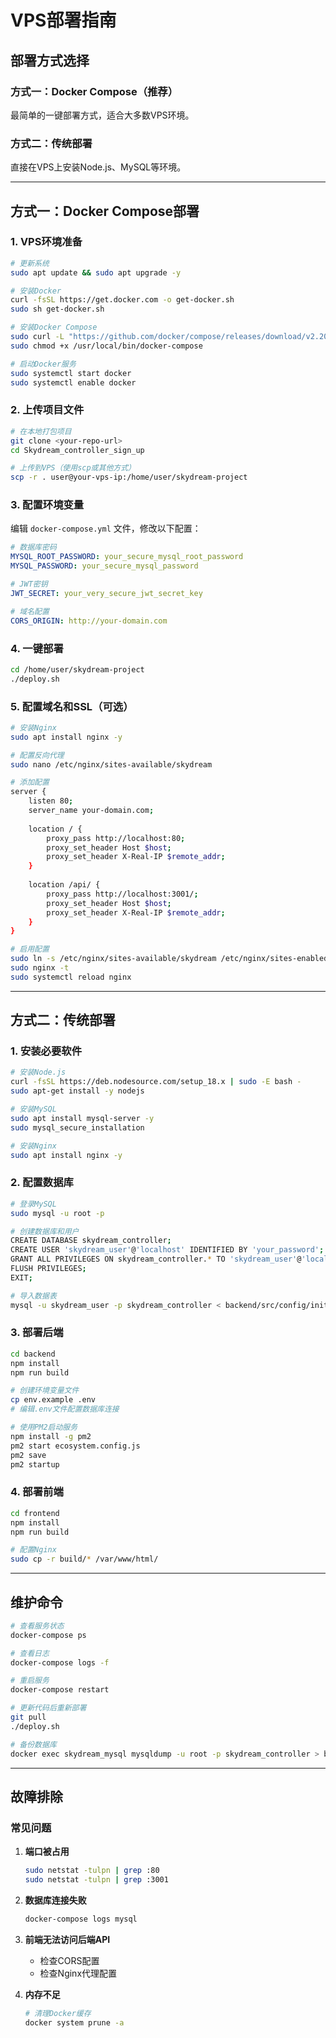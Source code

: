 # VPS部署指南

## 部署方式选择

### 方式一：Docker Compose（推荐）
最简单的一键部署方式，适合大多数VPS环境。

### 方式二：传统部署
直接在VPS上安装Node.js、MySQL等环境。

---

## 方式一：Docker Compose部署

### 1. VPS环境准备

```bash
# 更新系统
sudo apt update && sudo apt upgrade -y

# 安装Docker
curl -fsSL https://get.docker.com -o get-docker.sh
sudo sh get-docker.sh

# 安装Docker Compose
sudo curl -L "https://github.com/docker/compose/releases/download/v2.20.0/docker-compose-$(uname -s)-$(uname -m)" -o /usr/local/bin/docker-compose
sudo chmod +x /usr/local/bin/docker-compose

# 启动Docker服务
sudo systemctl start docker
sudo systemctl enable docker
```

### 2. 上传项目文件

```bash
# 在本地打包项目
git clone <your-repo-url>
cd Skydream_controller_sign_up

# 上传到VPS（使用scp或其他方式）
scp -r . user@your-vps-ip:/home/user/skydream-project
```

### 3. 配置环境变量

编辑 `docker-compose.yml` 文件，修改以下配置：

```yaml
# 数据库密码
MYSQL_ROOT_PASSWORD: your_secure_mysql_root_password
MYSQL_PASSWORD: your_secure_mysql_password

# JWT密钥
JWT_SECRET: your_very_secure_jwt_secret_key

# 域名配置
CORS_ORIGIN: http://your-domain.com
```

### 4. 一键部署

```bash
cd /home/user/skydream-project
./deploy.sh
```

### 5. 配置域名和SSL（可选）

```bash
# 安装Nginx
sudo apt install nginx -y

# 配置反向代理
sudo nano /etc/nginx/sites-available/skydream

# 添加配置
server {
    listen 80;
    server_name your-domain.com;
    
    location / {
        proxy_pass http://localhost:80;
        proxy_set_header Host $host;
        proxy_set_header X-Real-IP $remote_addr;
    }
    
    location /api/ {
        proxy_pass http://localhost:3001/;
        proxy_set_header Host $host;
        proxy_set_header X-Real-IP $remote_addr;
    }
}

# 启用配置
sudo ln -s /etc/nginx/sites-available/skydream /etc/nginx/sites-enabled/
sudo nginx -t
sudo systemctl reload nginx
```

---

## 方式二：传统部署

### 1. 安装必要软件

```bash
# 安装Node.js
curl -fsSL https://deb.nodesource.com/setup_18.x | sudo -E bash -
sudo apt-get install -y nodejs

# 安装MySQL
sudo apt install mysql-server -y
sudo mysql_secure_installation

# 安装Nginx
sudo apt install nginx -y
```

### 2. 配置数据库

```bash
# 登录MySQL
sudo mysql -u root -p

# 创建数据库和用户
CREATE DATABASE skydream_controller;
CREATE USER 'skydream_user'@'localhost' IDENTIFIED BY 'your_password';
GRANT ALL PRIVILEGES ON skydream_controller.* TO 'skydream_user'@'localhost';
FLUSH PRIVILEGES;
EXIT;

# 导入数据表
mysql -u skydream_user -p skydream_controller < backend/src/config/init.sql
```

### 3. 部署后端

```bash
cd backend
npm install
npm run build

# 创建环境变量文件
cp env.example .env
# 编辑.env文件配置数据库连接

# 使用PM2启动服务
npm install -g pm2
pm2 start ecosystem.config.js
pm2 save
pm2 startup
```

### 4. 部署前端

```bash
cd frontend
npm install
npm run build

# 配置Nginx
sudo cp -r build/* /var/www/html/
```

---

## 维护命令

```bash
# 查看服务状态
docker-compose ps

# 查看日志
docker-compose logs -f

# 重启服务
docker-compose restart

# 更新代码后重新部署
git pull
./deploy.sh

# 备份数据库
docker exec skydream_mysql mysqldump -u root -p skydream_controller > backup.sql
```

---

## 故障排除

### 常见问题

1. **端口被占用**
   ```bash
   sudo netstat -tulpn | grep :80
   sudo netstat -tulpn | grep :3001
   ```

2. **数据库连接失败**
   ```bash
   docker-compose logs mysql
   ```

3. **前端无法访问后端API**
   - 检查CORS配置
   - 检查Nginx代理配置

4. **内存不足**
   ```bash
   # 清理Docker缓存
   docker system prune -a
   ``` 